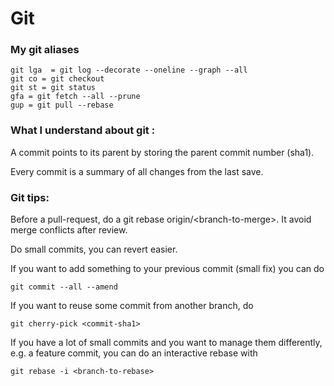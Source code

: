 # Git

### My git aliases

```text
git lga  = git log --decorate --oneline --graph --all
git co = git checkout
git st = git status
gfa = git fetch --all --prune
gup = git pull --rebase
```

### What I understand about git :

A commit points to its parent by storing the parent commit number \(sha1\). 

Every commit is a summary of all changes from the last save.

### Git tips:

Before a pull-request, do a git rebase origin/&lt;branch-to-merge&gt;. It avoid merge conflicts after review.

Do small commits, you can revert easier.

If you want to add something to your previous commit \(small fix\) you can do 

```text
git commit --all --amend
```

If you want to reuse some commit from another branch, do 

```text
git cherry-pick <commit-sha1>
```

If you have a lot of small commits and you want to manage them differently, e.g. a feature commit, you can do an interactive rebase with 

```text
git rebase -i <branch-to-rebase>
```



